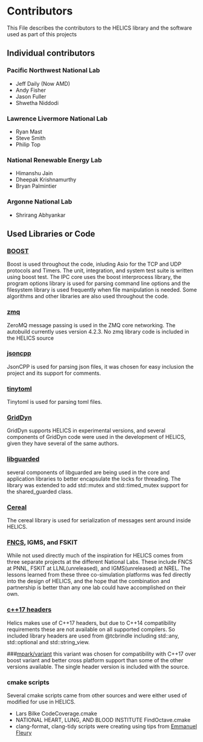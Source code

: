 # Contributors
This File describes the contributors to the HELICS library and the software used as part of this projects
## Individual contributors
### Pacific Northwest National Lab
 - Jeff Daily (Now AMD)
 - Andy Fisher
 - Jason Fuller
 - Shwetha Niddodi

### Lawrence Livermore National Lab
 - Ryan Mast
 - Steve Smith
 - Philip Top

### National Renewable Energy Lab
 - Himanshu Jain
 - Dheepak Krishnamurthy
 - Bryan Palmintier

### Argonne National Lab
 - Shrirang Abhyankar

## Used Libraries or Code

### [BOOST](www.boost.org)
  Boost is used throughout the code, inluding Asio for the TCP and UDP protocols and Timers.  The unit, integration, and system test suite is written using boost test.  The IPC core uses the boost interprocess library, the program options library is used for parsing command line options and the filesystem library is used frequently when file manipulation is needed.  Some algorithms and other libraries are also used throughout the code.

### [zmq](www.zeromq.org)
  ZeroMQ message passing is used in the ZMQ core networking.  The autobuild currently uses version 4.2.3. No zmq library code is included in the HELICS source

### [jsoncpp](https://github.com/open-source-parsers/jsoncpp)
  JsonCPP is used for parsing json files, it was chosen for easy inclusion the project and its support for comments.

### [tinytoml](https://github.com/mayah/tinytoml)
  Tinytoml is used for parsing toml files.  

### [GridDyn](https://github.com/LLNL/GridDyn)
GridDyn supports HELICS in experimental versions, and several components of GridDyn code were used in the development of HELICS, given they have several of the same authors.  

### [libguarded](https://github.com/copperspice/libguarded)
several components of libguarded are being used in the core and application libraries to better encapsulate the locks for threading.  The library was extended to add std::mutex and std::timed_mutex support for the shared_guarded class.  

### [Cereal](https://github.com/USCiLab/cereal)
The cereal library is used for serialization of messages sent around inside HELICS.  

### [FNCS](https://github.com/FNCS/fncs), IGMS, and FSKIT
While not used directly much of the inspiration for HELICS comes from three separate projects at the different National Labs.  These include FNCS at PNNL, FSKIT at LLNL(unreleased), and IGMS(unreleased) at NREL.  The lessons learned from these three co-simulation platforms was fed directly into the design of HELICS, and the hope that the combination and partnership is better than any one lab could have accomplished on their own.  

### [c++17 headers](https://github.com/tcbrindle/cpp17_headers)
Helics makes use of C++17 headers, but due to C++14 compatibility requirements these are not available on all supported compilers.  So included library headers are used from @tcbrindle including std::any, std::optional and std::string_view.  

###[mpark/variant](https://github.com/mpark/variant)
this variant was chosen for compatibility with C++17 over boost variant and better cross platform support than some of the other versions available.  The single header version is included with the source.

### cmake scripts
Several cmake scripts came from other sources and were either used of modified for use in HELICS.
 - Lars Bilke CodeCoverage.cmake
 - NATIONAL HEART, LUNG, AND BLOOD INSTITUTE  FindOctave.cmake
 - clang-format, clang-tidy scripts were creating using tips from [Emmanuel Fleury](http://www.labri.fr/perso/fleury/posts/programming/using-clang-tidy-and-clang-format.html)
